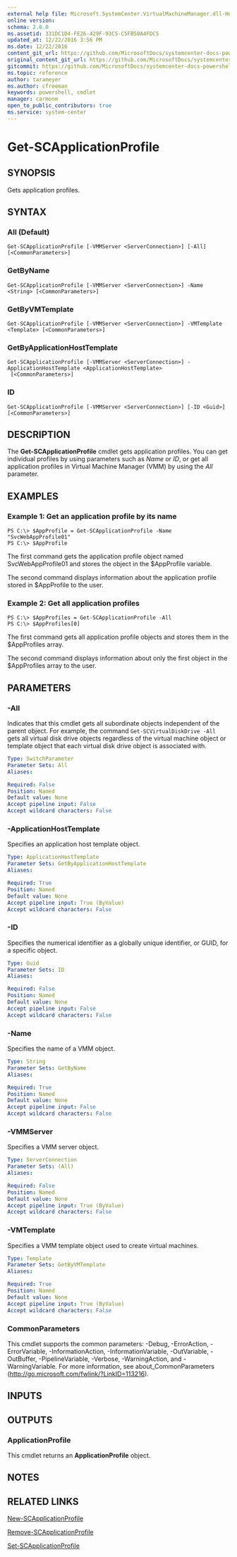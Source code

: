 ```yaml
---
external help file: Microsoft.SystemCenter.VirtualMachineManager.dll-Help.xml
online version: 
schema: 2.0.0
ms.assetid: 331DC1D4-FE26-429F-93C5-C5FB50A4FDC5
updated_at: 12/22/2016 3:56 PM
ms.date: 12/22/2016
content_git_url: https://github.com/MicrosoftDocs/systemcenter-docs-powershell/blob/master/systemcenter-cmdlets/SystemCenter2016/VirtualMachineManager/vlatest/Get-SCApplicationProfile.md
original_content_git_url: https://github.com/MicrosoftDocs/systemcenter-docs-powershell/blob/master/systemcenter-cmdlets/SystemCenter2016/VirtualMachineManager/vlatest/Get-SCApplicationProfile.md
gitcommit: https://github.com/MicrosoftDocs/systemcenter-docs-powershell/blob/96e5647587661652225fbdd2c797cd4d59d542bc/systemcenter-cmdlets/SystemCenter2016/VirtualMachineManager/vlatest/Get-SCApplicationProfile.md
ms.topic: reference
author: tarameyer
ms.author: cfreeman
keywords: powershell, cmdlet
manager: carmonm
open_to_public_contributors: true
ms.service: system-center
---
```


# Get-SCApplicationProfile

## SYNOPSIS
Gets application profiles.

## SYNTAX

### All (Default)
```
Get-SCApplicationProfile [-VMMServer <ServerConnection>] [-All] [<CommonParameters>]
```

### GetByName
```
Get-SCApplicationProfile [-VMMServer <ServerConnection>] -Name <String> [<CommonParameters>]
```

### GetByVMTemplate
```
Get-SCApplicationProfile [-VMMServer <ServerConnection>] -VMTemplate <Template> [<CommonParameters>]
```

### GetByApplicationHostTemplate
```
Get-SCApplicationProfile [-VMMServer <ServerConnection>] -ApplicationHostTemplate <ApplicationHostTemplate>
 [<CommonParameters>]
```

### ID
```
Get-SCApplicationProfile [-VMMServer <ServerConnection>] [-ID <Guid>] [<CommonParameters>]
```

## DESCRIPTION
The **Get-SCApplicationProfile** cmdlet gets application profiles.
You can get individual profiles by using parameters such as *Name* or *ID*, or get all application profiles in Virtual Machine Manager (VMM) by using the *All* parameter.

## EXAMPLES

### Example 1: Get an application profile by its name
```
PS C:\> $AppProfile = Get-SCApplicationProfile -Name "SvcWebAppProfile01"
PS C:\> $AppProfile
```

The first command gets the application profile object named SvcWebAppProfile01 and stores the object in the $AppProfile variable.

The second command displays information about the application profile stored in $AppProfile to the user.

### Example 2: Get all application profiles
```
PS C:\> $AppProfiles = Get-SCApplicationProfile -All
PS C:\> $AppProfiles[0]
```

The first command gets all application profile objects and stores them in the $AppProfiles array.

The second command displays information about only the first object in the $AppProfiles array to the user.

## PARAMETERS

### -All
Indicates that this cmdlet gets all subordinate objects independent of the parent object.
For example, the command `Get-SCVirtualDiskDrive -All` gets all virtual disk drive objects regardless of the virtual machine object or template object that each virtual disk drive object is associated with.

```yaml
Type: SwitchParameter
Parameter Sets: All
Aliases: 

Required: False
Position: Named
Default value: None
Accept pipeline input: False
Accept wildcard characters: False
```

### -ApplicationHostTemplate
Specifies an application host template object.

```yaml
Type: ApplicationHostTemplate
Parameter Sets: GetByApplicationHostTemplate
Aliases: 

Required: True
Position: Named
Default value: None
Accept pipeline input: True (ByValue)
Accept wildcard characters: False
```

### -ID
Specifies the numerical identifier as a globally unique identifier, or GUID, for a specific object.

```yaml
Type: Guid
Parameter Sets: ID
Aliases: 

Required: False
Position: Named
Default value: None
Accept pipeline input: False
Accept wildcard characters: False
```

### -Name
Specifies the name of a VMM object.

```yaml
Type: String
Parameter Sets: GetByName
Aliases: 

Required: True
Position: Named
Default value: None
Accept pipeline input: False
Accept wildcard characters: False
```

### -VMMServer
Specifies a VMM server object.

```yaml
Type: ServerConnection
Parameter Sets: (All)
Aliases: 

Required: False
Position: Named
Default value: None
Accept pipeline input: True (ByValue)
Accept wildcard characters: False
```

### -VMTemplate
Specifies a VMM template object used to create virtual machines.

```yaml
Type: Template
Parameter Sets: GetByVMTemplate
Aliases: 

Required: True
Position: Named
Default value: None
Accept pipeline input: True (ByValue)
Accept wildcard characters: False
```

### CommonParameters
This cmdlet supports the common parameters: -Debug, -ErrorAction, -ErrorVariable, -InformationAction, -InformationVariable, -OutVariable, -OutBuffer, -PipelineVariable, -Verbose, -WarningAction, and -WarningVariable. For more information, see about_CommonParameters (http://go.microsoft.com/fwlink/?LinkID=113216).

## INPUTS

## OUTPUTS

### ApplicationProfile
This cmdlet returns an **ApplicationProfile** object.

## NOTES

## RELATED LINKS

[New-SCApplicationProfile](xref:SystemCenter2016/VirtualMachineManager/vlatest/New-SCApplicationProfile.md)

[Remove-SCApplicationProfile](xref:SystemCenter2016/VirtualMachineManager/vlatest/Remove-SCApplicationProfile.md)

[Set-SCApplicationProfile](xref:SystemCenter2016/VirtualMachineManager/vlatest/Set-SCApplicationProfile.md)

